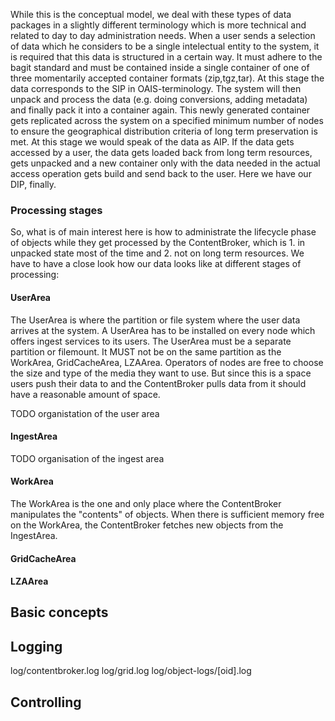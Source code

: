 

While this is the conceptual model, we deal with these types of data packages in a slightly different terminology
which is more technical and related to day to day administration needs. When a user sends a selection of data which he considers
to be a single intelectual entity to the system, it is required that this data is structured in a certain way. 
It must adhere to the bagit standard and must be contained inside a single container of one of three momentarily 
accepted container formats (zip,tgz,tar). At this stage the data corresponds to the SIP in OAIS-terminology.
The system will then unpack and process the data (e.g. doing conversions, adding metadata) and finally pack it into a container again. 
This newly generated container gets replicated across the system on a specified minimum number of nodes to ensure the geographical
distribution criteria of long term preservation is met. At this stage we would speak of the data as AIP. If the data gets
accessed by a user, the data gets loaded back from long term resources, gets unpacked and a new container only with the 
data needed in the actual access operation gets build and send back to the user. Here we have our DIP, finally.

### Processing stages
So, what is of main interest here is how to administrate the lifecycle phase of objects while they get processed
by the ContentBroker, which is 1. in unpacked state most of the time and 2. not on long term resources. We have to 
have a close look how our data looks like at different stages of processing:

#### UserArea
The UserArea is where the partition or file system where the user data arrives at the system. A UserArea
has to be installed on every node which offers ingest services to its users. The UserArea must be a separate partition or
filemount. It MUST not be on the same partition as the WorkArea, GridCacheArea, LZAArea.
Operators of nodes are free to choose the size and type of the media they want to use. But since this is a space users
push their data to and the ContentBroker pulls data from it should have a reasonable amount of space.

TODO organistation of the user area

#### IngestArea

TODO organisation of the ingest area

#### WorkArea
The WorkArea is the one and only place where the ContentBroker manipulates the "contents" of objects. When there is
sufficient memory free on the WorkArea, the ContentBroker fetches new objects from the IngestArea.



#### GridCacheArea


#### LZAArea


## Basic concepts


## Logging

log/contentbroker.log
log/grid.log
log/object-logs/[oid].log

## Controlling


